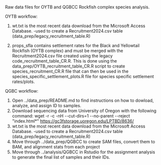 Raw data files for OYTB and QGBCC Rockfish complex species analysis.

OYTB workflow:

1) wt.txt is the most recent data download from the Microsoft Access Database.
  -used to create a Recruitment2024.csv table (data_prep/legacy_recruitment_table.R)

2) props_sfla contains settlement rates for the Black and Yellowtail Rockfish (OYTB complex) and must be merged with the Recruitment2024.csv file created using the legacy code_recruitment_table_CR.R. 
This is done using the data_prep/OYTB_recruitment_table_CR.R script to create species_recruitment_CR.R file that can then be used in the species_specific_settlement_plots.R file for species specific settlement rates/plots.

QGBC workflow:

1) Open ../data_prep/README.md to find instructions on how to dowload, analyze, and assign ID to samples.
2) Download sequencing data from University of Oregon with the following command:
    wget -r -c -nH --cut-dirs=1 --no-parent --reject "index.html*" https://gc3fstorage.uoregon.edu/LPTBD/8636/
3) wt.txt is the most recent data download from the Microsoft Access Database.
  -used to create a Recruitment2024.csv table (data_prep/legacy_recruitment_table.R)
4) Move through ../data_prep/QGBCC to create SAM files, convert them to BAM, and alignment stats from each project
5) Move through ../analysis/QGBCC in Rstudio for the assignment analysis to generate the final list of samples and their IDs.
